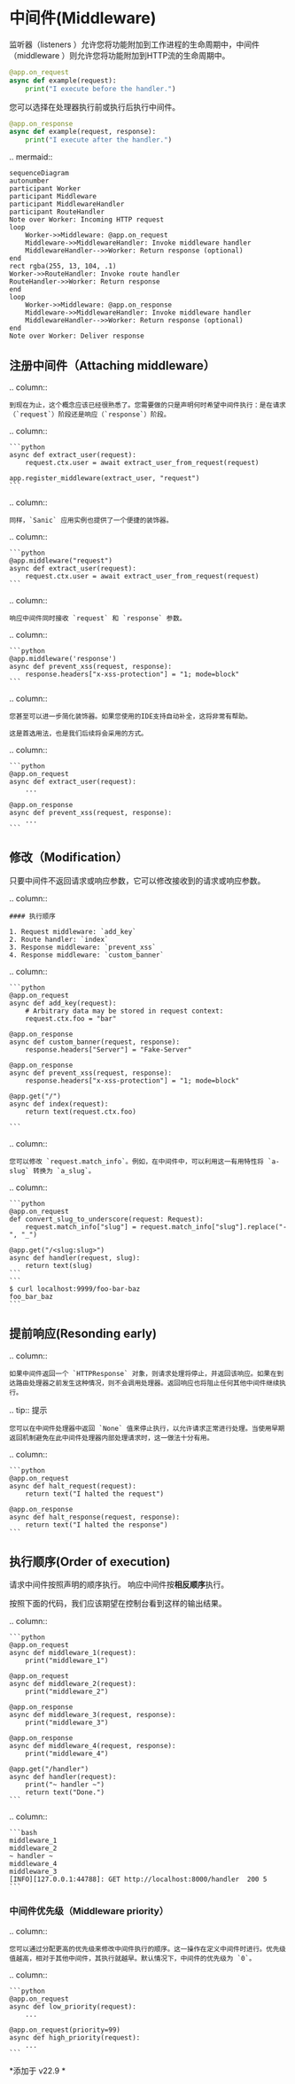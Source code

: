 # 中间件(Middleware)

监听器（listeners ）允许您将功能附加到工作进程的生命周期中，中间件（middleware ）则允许您将功能附加到HTTP流的生命周期中。

```python
@app.on_request
async def example(request):
	print("I execute before the handler.")
```

您可以选择在处理器执行前或执行后执行中间件。

```python
@app.on_response
async def example(request, response):
	print("I execute after the handler.")
```

.. mermaid::

```
sequenceDiagram
autonumber
participant Worker
participant Middleware
participant MiddlewareHandler
participant RouteHandler
Note over Worker: Incoming HTTP request
loop
    Worker->>Middleware: @app.on_request
    Middleware->>MiddlewareHandler: Invoke middleware handler
    MiddlewareHandler-->>Worker: Return response (optional)
end
rect rgba(255, 13, 104, .1)
Worker->>RouteHandler: Invoke route handler
RouteHandler->>Worker: Return response
end
loop
    Worker->>Middleware: @app.on_response
    Middleware->>MiddlewareHandler: Invoke middleware handler
    MiddlewareHandler-->>Worker: Return response (optional)
end
Note over Worker: Deliver response
```

## 注册中间件（Attaching middleware）

.. column::

```
到现在为止，这个概念应该已经很熟悉了。您需要做的只是声明何时希望中间件执行：是在请求（`request`）阶段还是响应（`response`）阶段。
```

.. column::

````
```python
async def extract_user(request):
    request.ctx.user = await extract_user_from_request(request)

app.register_middleware(extract_user, "request")
```
````

.. column::

```
同样，`Sanic` 应用实例也提供了一个便捷的装饰器。
```

.. column::

````
```python
@app.middleware("request")
async def extract_user(request):
    request.ctx.user = await extract_user_from_request(request)
```
````

.. column::

```
响应中间件同时接收 `request` 和 `response` 参数。
```

.. column::

````
```python
@app.middleware('response')
async def prevent_xss(request, response):
    response.headers["x-xss-protection"] = "1; mode=block"
```
````

.. column::

```
您甚至可以进一步简化装饰器。如果您使用的IDE支持自动补全，这将非常有帮助。

这是首选用法，也是我们后续将会采用的方式。
```

.. column::

````
```python
@app.on_request
async def extract_user(request):
    ...

@app.on_response
async def prevent_xss(request, response):
    ...
```
````

## 修改（Modification）

只要中间件不返回请求或响应参数，它可以修改接收到的请求或响应参数。

.. column::

```
#### 执行顺序

1. Request middleware: `add_key`
2. Route handler: `index`
3. Response middleware: `prevent_xss`
4. Response middleware: `custom_banner`
```

.. column::

````
```python
@app.on_request
async def add_key(request):
    # Arbitrary data may be stored in request context:
    request.ctx.foo = "bar"

@app.on_response
async def custom_banner(request, response):
    response.headers["Server"] = "Fake-Server"

@app.on_response
async def prevent_xss(request, response):
    response.headers["x-xss-protection"] = "1; mode=block"

@app.get("/")
async def index(request):
    return text(request.ctx.foo)

```
````

.. column::

```
您可以修改 `request.match_info`。例如，在中间件中，可以利用这一有用特性将 `a-slug` 转换为 `a_slug`。
```

.. column::

````
```python
@app.on_request
def convert_slug_to_underscore(request: Request):
    request.match_info["slug"] = request.match_info["slug"].replace("-", "_")

@app.get("/<slug:slug>")
async def handler(request, slug):
    return text(slug)
```
```
$ curl localhost:9999/foo-bar-baz
foo_bar_baz
```
````

## 提前响应(Resonding early)

.. column::

```
如果中间件返回一个 `HTTPResponse` 对象，则请求处理将停止，并返回该响应。如果在到达路由处理器之前发生这种情况，则不会调用处理器。返回响应也将阻止任何其他中间件继续执行。
```

.. tip:: 提示

```
您可以在中间件处理器中返回 `None` 值来停止执行，以允许请求正常进行处理。当使用早期返回机制避免在此中间件处理器内部处理请求时，这一做法十分有用。
```

.. column::

````
```python
@app.on_request
async def halt_request(request):
    return text("I halted the request")

@app.on_response
async def halt_response(request, response):
    return text("I halted the response")
```
````

## 执行顺序(Order of execution)

请求中间件按照声明的顺序执行。 响应中间件按**相反顺序**执行。

按照下面的代码，我们应该期望在控制台看到这样的输出结果。

.. column::

````
```python
@app.on_request
async def middleware_1(request):
    print("middleware_1")

@app.on_request
async def middleware_2(request):
    print("middleware_2")

@app.on_response
async def middleware_3(request, response):
    print("middleware_3")

@app.on_response
async def middleware_4(request, response):
    print("middleware_4")

@app.get("/handler")
async def handler(request):
    print("~ handler ~")
    return text("Done.")
```
````

.. column::

````
```bash
middleware_1
middleware_2
~ handler ~
middleware_4
middleware_3
[INFO][127.0.0.1:44788]: GET http://localhost:8000/handler  200 5
```
````

### 中间件优先级（Middleware priority）

.. column::

```
您可以通过分配更高的优先级来修改中间件执行的顺序。这一操作在定义中间件时进行。优先级值越高，相对于其他中间件，其执行就越早。默认情况下，中间件的优先级为 `0`。
```

.. column::

````
```python
@app.on_request
async def low_priority(request):
    ...

@app.on_request(priority=99)
async def high_priority(request):
    ...
```
````

\*添加于 v22.9 \*
